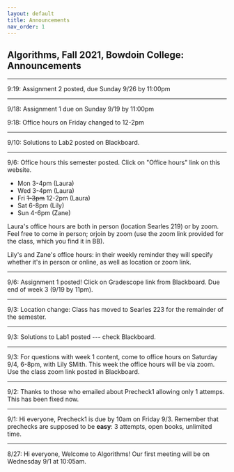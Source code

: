 ```yaml
---
layout: default 
title: Announcements
nav_order: 1
---
```




## Algorithms,  Fall 2021, Bowdoin College: Announcements 




***

9:19: Assignment 2 posted, due Sunday 9/26 by 11:00pm 

***

9/18: Assignment 1 due on Sunday 9/19 by 11:00pm

9:18: Office hours on Friday changed to 12-2pm 

***

9/10: Solutions to Lab2 posted on Blackboard.

***

9/6: Office hours this semester posted.  Click on "Office hours" link on this website.  
* Mon 3-4pm (Laura)
* Wed 3-4pm (Laura)
* Fri ~~1-3pm~~ 12-2pm (Laura)
* Sat 6-8pm (Lily)
* Sun 4-6pm (Zane)


Laura's office hours are both in person (location Searles 219)  or by zoom. Feel free to come in person; orjoin by zoom (use the zoom link provided for the class, which you find it in BB).

Lily's and Zane's office hours: in their weekly reminder they will  specify whether it's in person or online, as well as location or zoom link.


***

9/6:  Assignment 1 posted! Click on Gradescope link from Blackboard.  Due end of week 3 (9/19 by 11pm). 


***

9/3: Location change:   Class has moved to Searles 223 for the remainder of the semester. 

***

9/3:  Solutions to Lab1 posted --- check Blackboard. 

***

9/3:  For questions with week 1 content, come to office hours on Saturday 9/4, 6-8pm, with Lily SMith. This week the office hours will be via zoom.  Use the class zoom link posted in Blackboard. 

***

9/2: Thanks to those who emailed about Precheck1 allowing only 1 attemps. This has been fixed now. 

***

9/1:  Hi everyone, Precheck1 is due by 10am on Friday 9/3. Remember that prechecks are supposed to be __easy__: 3 attempts, open books, unlimited time. 

***

8/27:  Hi everyone, Welcome to Algorithms! Our first meeting will be on Wednesday 9/1 at 10:05am. 

